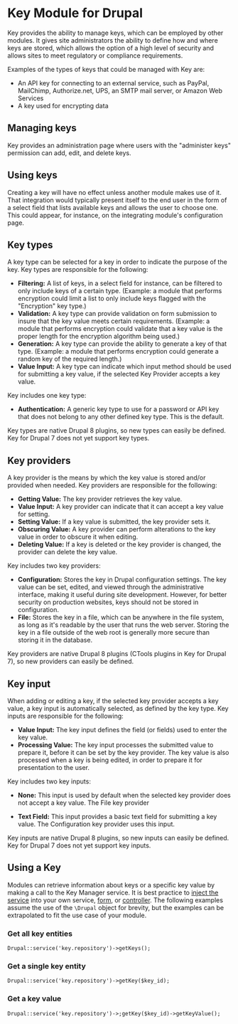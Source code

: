 # Key Module for Drupal

Key provides the ability to manage keys, which can be employed by other modules. It gives site administrators the ability to define how and where keys are stored, which allows the option of a high level of security and allows sites to meet regulatory or compliance requirements.

Examples of the types of keys that could be managed with Key are:

*   An API key for connecting to an external service, such as PayPal, MailChimp, Authorize.net, UPS, an SMTP mail server, or Amazon Web Services
*   A key used for encrypting data

## Managing keys

Key provides an administration page where users with the "administer keys" permission can add, edit, and delete keys.

## Using keys

Creating a key will have no effect unless another module makes use of it. That integration would typically present itself to the end user in the form of a select field that lists available keys and allows the user to choose one. This could appear, for instance, on the integrating module's configuration page.

## Key types

A key type can be selected for a key in order to indicate the purpose of the key. Key types are responsible for the following:

*   **Filtering:** A list of keys, in a select field for instance, can be filtered to only include keys of a certain type. (Example: a module that performs encryption could limit a list to only include keys flagged with the "Encryption" key type.)
*   **Validation:** A key type can provide validation on form submission to insure that the key value meets certain requirements. (Example: a module that performs encryption could validate that a key value is the proper length for the encryption algorithm being used.)
*   **Generation:** A key type can provide the ability to generate a key of that type. (Example: a module that performs encryption could generate a random key of the required length.)
*   **Value Input:** A key type can indicate which input method should be used for submitting a key value, if the selected Key Provider accepts a key value.

Key includes one key type:

*   **Authentication:** A generic key type to use for a password or API key that does not belong to any other defined key type. This is the default.

Key types are native Drupal 8 plugins, so new types can easily be defined. Key for Drupal 7 does not yet support key types.

## Key providers

A key provider is the means by which the key value is stored and/or provided when needed. Key providers are responsible for the following:

*   **Getting Value:** The key provider retrieves the key value.
*   **Value Input:** A key provider can indicate that it can accept a key value for setting.
*   **Setting Value:** If a key value is submitted, the key provider sets it.
*   **Obscuring Value:** A key provider can perform alterations to the key value in order to obscure it when editing.
*   **Deleting Value:** If a key is deleted or the key provider is changed, the provider can delete the key value.

Key includes two key providers:

*   **Configuration:** Stores the key in Drupal configuration settings. The key value can be set, edited, and viewed through the administrative interface, making it useful during site development. However, for better security on production websites, keys should not be stored in configuration.
*   **File:** Stores the key in a file, which can be anywhere in the file system, as long as it's readable by the user that runs the web server. Storing the key in a file outside of the web root is generally more secure than storing it in the database.

Key providers are native Drupal 8 plugins (CTools plugins in Key for Drupal 7), so new providers can easily be defined.

## Key input

When adding or editing a key, if the selected key provider accepts a key value, a key input is automatically selected, as defined by the key type. Key inputs are responsible for the following:

*   **Value Input:** The key input defines the field (or fields) used to enter the key value.
*   **Processing Value:** The key input processes the submitted value to prepare it, before it can be set by the key provider. The key value is also processed when a key is being edited, in order to prepare it for presentation to the user.

Key includes two key inputs:

*   **None:** This input is used by default when the selected key provider does not accept a key value. The File key provider

*   **Text Field:** This input provides a basic text field for submitting a key value. The Configuration key provider uses this input.

Key inputs are native Drupal 8 plugins, so new inputs can easily be defined. Key for Drupal 7 does not yet support key inputs.

## Using a Key

Modules can retrieve information about keys or a specific key value by making a call to the Key Manager service. It is best practice to [inject the service](https://www.drupal.org/node/2133171) into your own service, [form](https://www.drupal.org/node/2203931), or [controller](https://api.drupal.org/api/drupal/core!lib!Drupal!Core!DependencyInjection!ContainerInjectionInterface.php/interface/ContainerInjectionInterface/8). The following examples assume the use of the `\Drupal` object for brevity, but the examples can be extrapolated to fit the use case of your module.

### Get all key entities

`Drupal::service('key.repository')->getKeys();`

### Get a single key entity

`Drupal::service('key.repository')->getKey($key_id);`

### Get a key value

`Drupal::service('key.repository')->;getKey($key_id)->getKeyValue();`
